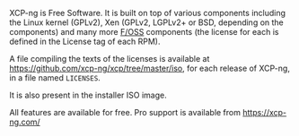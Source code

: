 XCP-ng is Free Software. It is built on top of various components including the Linux kernel (GPLv2), Xen (GPLv2, LGPLv2+ or BSD, depending on the components) and many more [F/OSS](https://fr.wikipedia.org/wiki/Free/Libre_Open_Source_Software) components (the license for each is defined in the License tag of each RPM).

A file compiling the texts of the licenses is available at <https://github.com/xcp-ng/xcp/tree/master/iso>, for each release of XCP-ng, in a file named `LICENSES`.

It is also present in the installer ISO image.

All features are available for free. Pro support is available from <https://xcp-ng.com/>